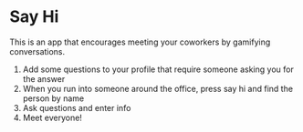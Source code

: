# Say Hi

This is an app that encourages meeting your coworkers by gamifying conversations. 

1. Add some questions to your profile that require someone asking you for the answer
2. When you run into someone around the office, press say hi and find the person by name
3. Ask questions and enter info
4. Meet everyone!

